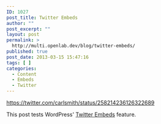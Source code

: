 ```yaml
---
ID: 1027
post_title: Twitter Embeds
author: ""
post_excerpt: ""
layout: post
permalink: >
  http://multi.openlab.dev/blog/twitter-embeds/
published: true
post_date: 2013-03-15 15:47:16
tags: [ ]
categories:
  - Content
  - Embeds
  - Twitter
---
```

https://twitter.com/carlsmith/status/258214236126322689

This post tests WordPress' <a title="Twitter Embeds" href="http://en.support.wordpress.com/twitter/twitter-embeds/" target="_blank">Twitter Embeds</a> feature.